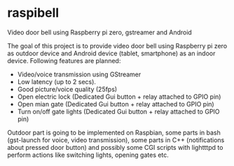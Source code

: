 # raspibell
Video door bell using Raspberry pi zero, gstreamer and Android

The goal of this project is to provide video door bell using Raspberry pi zero as outdoor device
and Android device (tablet, smartphone) as an indoor device. Following features are planned:
- Video/voice transmission using GStreamer
- Low latency (up to 2 secs).
- Good picture/voice quality (25fps)
- Open electric lock (Dedicated Gui button + relay attached to GPIO pin)
- Open mian gate (Dedicated Gui button + relay attached to GPIO pin)
- Turn on/off gate lights (Dedicated Gui button + relay attached to GPIO pin)

Outdoor part is going to be implemented on Raspbian, some parts in bash (gst-launch for voice, video
transmission), some parts in C++ (notifications about pressed door button) and possibly some CGI scripts
with lightttpd to perform actions like switching lights, opening gates etc.
